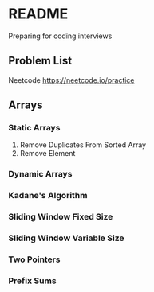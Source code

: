 # README 
Preparing for coding interviews
## Problem List
Neetcode <https://neetcode.io/practice>

## Arrays
### Static Arrays
1. Remove Duplicates From Sorted Array 
2. Remove Element
### Dynamic Arrays 
### Kadane's Algorithm
### Sliding Window Fixed Size 
### Sliding Window Variable Size 
### Two Pointers
### Prefix Sums 
